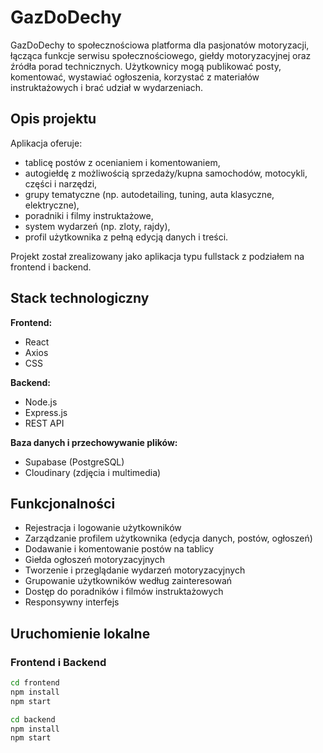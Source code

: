 # GazDoDechy

GazDoDechy to społecznościowa platforma dla pasjonatów motoryzacji, łącząca funkcje serwisu społecznościowego, giełdy motoryzacyjnej oraz źródła porad technicznych. Użytkownicy mogą publikować posty, komentować, wystawiać ogłoszenia, korzystać z materiałów instruktażowych i brać udział w wydarzeniach.

## Opis projektu

Aplikacja oferuje:
- tablicę postów z ocenianiem i komentowaniem,
- autogiełdę z możliwością sprzedaży/kupna samochodów, motocykli, części i narzędzi,
- grupy tematyczne (np. autodetailing, tuning, auta klasyczne, elektryczne),
- poradniki i filmy instruktażowe,
- system wydarzeń (np. zloty, rajdy),
- profil użytkownika z pełną edycją danych i treści.

Projekt został zrealizowany jako aplikacja typu fullstack z podziałem na frontend i backend.

## Stack technologiczny

**Frontend:**
- React
- Axios
- CSS

**Backend:**
- Node.js
- Express.js
- REST API

**Baza danych i przechowywanie plików:**
- Supabase (PostgreSQL)
- Cloudinary (zdjęcia i multimedia)

## Funkcjonalności

- Rejestracja i logowanie użytkowników
- Zarządzanie profilem użytkownika (edycja danych, postów, ogłoszeń)
- Dodawanie i komentowanie postów na tablicy
- Giełda ogłoszeń motoryzacyjnych
- Tworzenie i przeglądanie wydarzeń motoryzacyjnych
- Grupowanie użytkowników według zainteresowań
- Dostęp do poradników i filmów instruktażowych
- Responsywny interfejs

## Uruchomienie lokalne

### Frontend i Backend

```bash
cd frontend
npm install
npm start

cd backend
npm install
npm start


